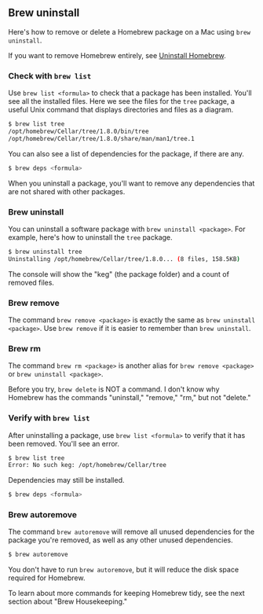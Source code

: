 ## Brew uninstall

Here's how to remove or delete a Homebrew package on a Mac using `brew uninstall`.

If you want to remove Homebrew entirely, see [Uninstall Homebrew](/homebrew/5.html).

### Check with `brew list`

Use `brew list <formula>` to check that a package has been installed. You'll see all the installed files. Here we see the files for the  `tree` package, a useful Unix command that displays directories and files as a diagram.

```bash
$ brew list tree
/opt/homebrew/Cellar/tree/1.8.0/bin/tree
/opt/homebrew/Cellar/tree/1.8.0/share/man/man1/tree.1
```

You can also see a list of dependencies for the package, if there are any.

```bash
$ brew deps <formula>
```

When you uninstall a package, you'll want to remove any dependencies that are not shared with other packages.

### Brew uninstall

You can uninstall a software package with `brew uninstall <package>`. For example, here's how to uninstall the `tree` package.

```bash
$ brew uninstall tree
Uninstalling /opt/homebrew/Cellar/tree/1.8.0... (8 files, 158.5KB)
```

The console will show the "keg" (the package folder) and a count of removed files.

### Brew remove

The command `brew remove <package>` is exactly the same as `brew uninstall <package>`. Use `brew remove` if it is easier to remember than `brew uninstall`.

### Brew rm

The command  `brew rm <package>` is another alias for `brew remove <package>` or `brew uninstall <package>`.

Before you try, `brew delete` is NOT a command. I don't know why Homebrew has the commands "uninstall," "remove," "rm," but not "delete."

### Verify with `brew list`

After uninstalling a package, use `brew list <formula>` to verify that it has been removed. You'll see an error.

```bash
$ brew list tree
Error: No such keg: /opt/homebrew/Cellar/tree
```

Dependencies may still be installed.

```bash
$ brew deps <formula>
```

### Brew autoremove

The command `brew autoremove` will remove all unused dependencies for the package you're removed, as well as any other unused dependencies.

```bash
$ brew autoremove
```

You don't have to run  `brew autoremove`, but it will reduce the disk space required for Homebrew.

To learn about more commands for keeping Homebrew tidy, see the next section about "Brew Housekeeping."
